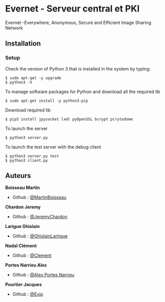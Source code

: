# Evernet - Serveur central et PKI
Evernet -Everywhere, Anonymous, Secure and Efficient Image Sharing Network

## Installation

### Setup
Check the version of Python 3 that is installed in the system by typing: 
```shell
$ sudo apt-get -y upgrade
$ python3 -V
```
To manage software packages for Python and download all the required lib
```shell
$ sudo apt-get install -y python3-pip
```
Download required lib
```shell
$ pip3 install jpysocket lxml pyOpenSSL bcrypt pcrytodome
```
To launch the server
```shell
$ python3 server.py
```

To launch the test server with the debug client
```shell
$ python3 server.py test
$ python3 client.py
```

## Auteurs

**Boisseau Martin**
- Github : [@MartinBoisseau](https://github.com/MartinBoisseau)

**Chardon Jeremy**
- Github : [@JeremyChardon](https://github.com/JeremyChardon)

**Larigue Ghislain**
- Github : [@GhislainLartigue](https://github.com/GhislainLartigue) 

**Nadal Clément**
- Github : [@Clement](https://github.com/Mr-Clem)

**Portes Narrieu Alex**
- Github : [@Alex Portes Narrieu](https://github.com/apnarrieu)

**Pourtier Jacques**
- Github : [@Exjp](https://github.com/Exjp)

